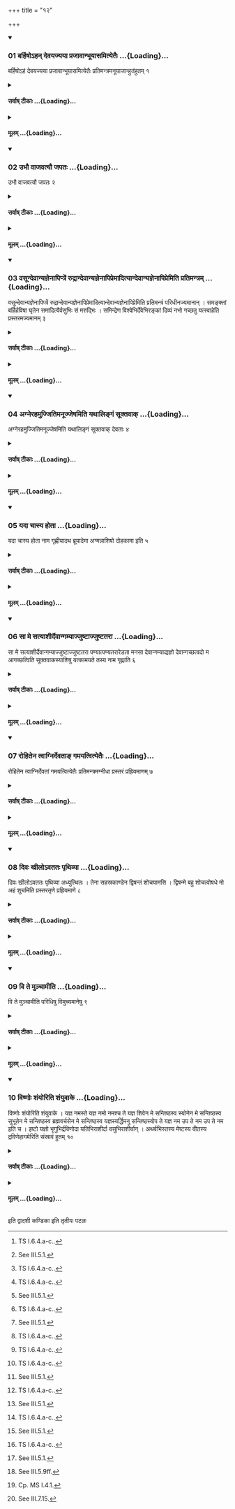 +++
title = "१२"

+++

<div class="js_include" includetitle="true" newlevelforh1="3" unfilled url="/vedAH_yajuH/taittirIyam/sUtram/ApastambaH/shrautam/vishvAsa-prastutiH/04/12/01_barhiSho-han_devayajyayA_prajAvAnbhUyAsamityetaiH.md">
<details open><summary><h3>01 बर्हिषोऽहन् देवयज्यया प्रजावान्भूयासमित्येतैः ...{Loading}...</h3></summary>

बर्हिषोऽहं देवयज्यया प्रजावान्भूयासमित्येतैः प्रतिमन्त्रमनूयाजान्हुतंहुतम् १
</details>
</div>
<div class="js_include collapsed" newlevelforh1="4" title="सर्वाष् टीकाः" unfilled url="/vedAH_yajuH/taittirIyam/sUtram/ApastambaH/shrautam/sarvASh_TIkAH/04/12/01_barhiSho-han_devayajyayA_prajAvAnbhUyAsamityetaiH.md">
<details><summary><h4>सर्वाष् टीकाः ...{Loading}...</h4></summary>
<details><summary>थिते</summary>

1. With each one of the (formulae in sequence beginning with) barhiṣohaṁ devayajyayā...[^1] (the sacrificer addresses) the Anuyājas (after-offerings) after each one of them is offered.[^2]  

[^1]: TS I.6.4.a-c..  

[^2]: See III.5.1.
</details>
</details>
</div>
<div class="js_include collapsed" newlevelforh1="4" title="मूलम्" unfilled url="/vedAH_yajuH/taittirIyam/sUtram/ApastambaH/shrautam/mUlam/04/12/01_barhiSho-han_devayajyayA_prajAvAnbhUyAsamityetaiH.md">
<details><summary><h4>मूलम् ...{Loading}...</h4></summary>

बर्हिषोऽहं देवयज्यया प्रजावान्भूयासमित्येतैः प्रतिमन्त्रमनूयाजान्हुतंहुतम् १
</details>
</div>
<div class="js_include" includetitle="true" newlevelforh1="3" unfilled url="/vedAH_yajuH/taittirIyam/sUtram/ApastambaH/shrautam/vishvAsa-prastutiH/04/12/02_ubhau_vAjavatyau_japataH.md">
<details open><summary><h3>02 उभौ वाजवत्यौ जपतः ...{Loading}...</h3></summary>

उभौ वाजवत्यौ जपतः २
</details>
</div>
<div class="js_include collapsed" newlevelforh1="4" title="सर्वाष् टीकाः" unfilled url="/vedAH_yajuH/taittirIyam/sUtram/ApastambaH/shrautam/sarvASh_TIkAH/04/12/02_ubhau_vAjavatyau_japataH.md">
<details><summary><h4>सर्वाष् टीकाः ...{Loading}...</h4></summary>
<details><summary>थिते</summary>

2. Both the sacrificer and the Adhvaryu mutter two verses containing the word vāja.[^1]  

[^1]: See III.5.3. The intended verses are TS I.6.4.m-n.
</details>
</details>
</div>
<div class="js_include collapsed" newlevelforh1="4" title="मूलम्" unfilled url="/vedAH_yajuH/taittirIyam/sUtram/ApastambaH/shrautam/mUlam/04/12/02_ubhau_vAjavatyau_japataH.md">
<details><summary><h4>मूलम् ...{Loading}...</h4></summary>

उभौ वाजवत्यौ जपतः २
</details>
</div>
<div class="js_include" includetitle="true" newlevelforh1="3" unfilled url="/vedAH_yajuH/taittirIyam/sUtram/ApastambaH/shrautam/vishvAsa-prastutiH/04/12/03_vasUndevAnyajnenApiptreM_rudrAndevAnyajnenApipremAdityAndevAnyajnenApipremiti_pratimantram.md">
<details open><summary><h3>03 वसून्देवान्यज्ञेनापिप्त्रें रुद्रान्देवान्यज्ञेनापिप्रेमादित्यान्देवान्यज्ञेनापिप्रेमिति प्रतिमन्त्रम् ...{Loading}...</h3></summary>

वसून्देवान्यज्ञेनापिप्त्रें रुद्रान्देवान्यज्ञेनापिप्रेमादित्यान्देवान्यज्ञेनापिप्रेमिति प्रतिमन्त्रं परिधीनज्यमानान् । समङ्क्तां बर्हिर्हविषा घृतेन समादित्यैर्वसुभिः सं मरुद्भिः । समिन्द्रेण विश्वेभिर्देवेभिरङ्कां दिव्यं नभो गच्छतु यत्स्वाहेति प्रस्तरमज्यमानम् ३
</details>
</div>
<div class="js_include collapsed" newlevelforh1="4" title="सर्वाष् टीकाः" unfilled url="/vedAH_yajuH/taittirIyam/sUtram/ApastambaH/shrautam/sarvASh_TIkAH/04/12/03_vasUndevAnyajnenApiptreM_rudrAndevAnyajnenApipremAdityAndevAnyajnenApipremiti_pratimantram.md">
<details><summary><h4>सर्वाष् टीकाः ...{Loading}...</h4></summary>
<details><summary>थिते</summary>

____3. With vasun devān yajñena... (the sacrificer) addresses the enclosing sticks being anointed with ghee;[^1] with samaṅktāṁ barhirhaviṣā...[^2] he addresses the Prastara being anointed (with ghee).  

[^1]: See III.5.7.  

[^2]: TB III.7.5.10.  

[^3]: See III.5.9ff.
</details>
</details>
</div>
<div class="js_include collapsed" newlevelforh1="4" title="मूलम्" unfilled url="/vedAH_yajuH/taittirIyam/sUtram/ApastambaH/shrautam/mUlam/04/12/03_vasUndevAnyajnenApiptreM_rudrAndevAnyajnenApipremAdityAndevAnyajnenApipremiti_pratimantram.md">
<details><summary><h4>मूलम् ...{Loading}...</h4></summary>

वसून्देवान्यज्ञेनापिप्त्रें रुद्रान्देवान्यज्ञेनापिप्रेमादित्यान्देवान्यज्ञेनापिप्रेमिति प्रतिमन्त्रं परिधीनज्यमानान् । समङ्क्तां बर्हिर्हविषा घृतेन समादित्यैर्वसुभिः सं मरुद्भिः । समिन्द्रेण विश्वेभिर्देवेभिरङ्कां दिव्यं नभो गच्छतु यत्स्वाहेति प्रस्तरमज्यमानम् ३
</details>
</div>
<div class="js_include" includetitle="true" newlevelforh1="3" unfilled url="/vedAH_yajuH/taittirIyam/sUtram/ApastambaH/shrautam/vishvAsa-prastutiH/04/12/04_agnerahamujjitimanUjjeShamiti_yathAlingaM_sUktavAk.md">
<details open><summary><h3>04 अग्नेरहमुज्जितिमनूज्जेषमिति यथालिङ्गं सूक्तवाक् ...{Loading}...</h3></summary>

अग्नेरहमुज्जितिमनूज्जेषमिति यथालिङ्गं सूक्तवाक् देवताः ४
</details>
</div>
<div class="js_include collapsed" newlevelforh1="4" title="सर्वाष् टीकाः" unfilled url="/vedAH_yajuH/taittirIyam/sUtram/ApastambaH/shrautam/sarvASh_TIkAH/04/12/04_agnerahamujjitimanUjjeShamiti_yathAlingaM_sUktavAk.md">
<details><summary><h4>सर्वाष् टीकाः ...{Loading}...</h4></summary>
<details><summary>थिते</summary>

4. He addresses the deities of the Sūktavāka[^1] with the formula in accordance with the characteristic mark of the deity out of the formulae beginning with agnerahamujjitimanūjje-ṣam.[^2]  

[^1]: See III.6.5.  

[^2]: TS I.6.4.d-i.
</details>
</details>
</div>
<div class="js_include collapsed" newlevelforh1="4" title="मूलम्" unfilled url="/vedAH_yajuH/taittirIyam/sUtram/ApastambaH/shrautam/mUlam/04/12/04_agnerahamujjitimanUjjeShamiti_yathAlingaM_sUktavAk.md">
<details><summary><h4>मूलम् ...{Loading}...</h4></summary>

अग्नेरहमुज्जितिमनूज्जेषमिति यथालिङ्गं सूक्तवाक् देवताः ४
</details>
</div>
<div class="js_include" includetitle="true" newlevelforh1="3" unfilled url="/vedAH_yajuH/taittirIyam/sUtram/ApastambaH/shrautam/vishvAsa-prastutiH/04/12/05_yadA_chAsya_hotA.md">
<details open><summary><h3>05 यदा चास्य होता ...{Loading}...</h3></summary>

यदा चास्य होता नाम गृह्णीयादथ ब्रूयादेमा अग्मन्नाशिषो दोहकामा इति ५
</details>
</div>
<div class="js_include collapsed" newlevelforh1="4" title="सर्वाष् टीकाः" unfilled url="/vedAH_yajuH/taittirIyam/sUtram/ApastambaH/shrautam/sarvASh_TIkAH/04/12/05_yadA_chAsya_hotA.md">
<details><summary><h4>सर्वाष् टीकाः ...{Loading}...</h4></summary>
<details><summary>थिते</summary>

5. And when the Hotr̥ will utter his (sacrificer's) name in the Sūktavāka, then he (the sacrificer) should utter emā agmannāśiṣo dohakāmāḥ....[^1]  


[^1]: TS I.6.4.0.
</details>
</details>
</div>
<div class="js_include collapsed" newlevelforh1="4" title="मूलम्" unfilled url="/vedAH_yajuH/taittirIyam/sUtram/ApastambaH/shrautam/mUlam/04/12/05_yadA_chAsya_hotA.md">
<details><summary><h4>मूलम् ...{Loading}...</h4></summary>

यदा चास्य होता नाम गृह्णीयादथ ब्रूयादेमा अग्मन्नाशिषो दोहकामा इति ५
</details>
</div>
<div class="js_include" includetitle="true" newlevelforh1="3" unfilled url="/vedAH_yajuH/taittirIyam/sUtram/ApastambaH/shrautam/vishvAsa-prastutiH/04/12/06_sA_me_satyAshIrdevAngamyAjjuShTAjjuShTatarA.md">
<details open><summary><h3>06 सा मे सत्याशीर्देवान्गम्याज्जुष्टाज्जुष्टतरा ...{Loading}...</h3></summary>

सा मे सत्याशीर्देवान्गम्याज्जुष्टाज्जुष्टतरा पण्यात्पण्यतरारेडता मनसा देवान्गम्याद्यज्ञो देवान्गच्छत्वदो म आगच्छत्विति सूक्तवाकस्याशिषु यत्कामयते तस्य नाम गृह्णाति ६
</details>
</div>
<div class="js_include collapsed" newlevelforh1="4" title="सर्वाष् टीकाः" unfilled url="/vedAH_yajuH/taittirIyam/sUtram/ApastambaH/shrautam/sarvASh_TIkAH/04/12/06_sA_me_satyAshIrdevAngamyAjjuShTAjjuShTatarA.md">
<details><summary><h4>सर्वाष् टीकाः ...{Loading}...</h4></summary>
<details><summary>थिते</summary>

6. With sã me satyāśiḥ...[^1] (the sacrificer) utters the name of that (thing) which he desires, at the time of the blessings (being uttered) in the Sūktavāka in the place of the word adaḥ “this".  

[^1]: MS I.4.7.
</details>
</details>
</div>
<div class="js_include collapsed" newlevelforh1="4" title="मूलम्" unfilled url="/vedAH_yajuH/taittirIyam/sUtram/ApastambaH/shrautam/mUlam/04/12/06_sA_me_satyAshIrdevAngamyAjjuShTAjjuShTatarA.md">
<details><summary><h4>मूलम् ...{Loading}...</h4></summary>

सा मे सत्याशीर्देवान्गम्याज्जुष्टाज्जुष्टतरा पण्यात्पण्यतरारेडता मनसा देवान्गम्याद्यज्ञो देवान्गच्छत्वदो म आगच्छत्विति सूक्तवाकस्याशिषु यत्कामयते तस्य नाम गृह्णाति ६
</details>
</div>
<div class="js_include" includetitle="true" newlevelforh1="3" unfilled url="/vedAH_yajuH/taittirIyam/sUtram/ApastambaH/shrautam/vishvAsa-prastutiH/04/12/07_rohitena_tvAgnirdevatA~N_gamayatvityetaiH.md">
<details open><summary><h3>07 रोहितेन त्वाग्निर्देवताङ् गमयत्वित्येतैः ...{Loading}...</h3></summary>

रोहितेन त्वाग्निर्देवतां गमयत्वित्येतैः प्रतिमन्त्रमग्नीधा प्रस्तरं प्रह्रियमाणम् ७
</details>
</div>
<div class="js_include collapsed" newlevelforh1="4" title="सर्वाष् टीकाः" unfilled url="/vedAH_yajuH/taittirIyam/sUtram/ApastambaH/shrautam/sarvASh_TIkAH/04/12/07_rohitena_tvAgnirdevatA~N_gamayatvityetaiH.md">
<details><summary><h4>सर्वाष् टीकाः ...{Loading}...</h4></summary>
<details><summary>थिते</summary>

7. He addresses the Prastara being thrown (in the fire) by the Āgnīdhra,[^1] with one of these formulae (in sequnece) beginning with rohitena tvāgnirdevatām[^2] after every formula (uttered by the Āgnīdhra).  

[^1]: See III.7.3. 2. TS I.6.4.p.
</details>
</details>
</div>
<div class="js_include collapsed" newlevelforh1="4" title="मूलम्" unfilled url="/vedAH_yajuH/taittirIyam/sUtram/ApastambaH/shrautam/mUlam/04/12/07_rohitena_tvAgnirdevatA~N_gamayatvityetaiH.md">
<details><summary><h4>मूलम् ...{Loading}...</h4></summary>

रोहितेन त्वाग्निर्देवतां गमयत्वित्येतैः प्रतिमन्त्रमग्नीधा प्रस्तरं प्रह्रियमाणम् ७
</details>
</div>
<div class="js_include" includetitle="true" newlevelforh1="3" unfilled url="/vedAH_yajuH/taittirIyam/sUtram/ApastambaH/shrautam/vishvAsa-prastutiH/04/12/08_divaH_khIlo-vatataH_pRthivyA.md">
<details open><summary><h3>08 दिवः खीलोऽवततः पृथिव्या ...{Loading}...</h3></summary>

दिवः खीलोऽवततः पृथिव्या अध्युत्थितः । तेना सहस्रकाण्डेन द्विषन्तं शोचयामसि । द्विषन्मे बहु शोचत्वोषधे मो अहं शुचमिति प्रस्तरतृणे प्रह्रियमाणे ८
</details>
</div>
<div class="js_include collapsed" newlevelforh1="4" title="सर्वाष् टीकाः" unfilled url="/vedAH_yajuH/taittirIyam/sUtram/ApastambaH/shrautam/sarvASh_TIkAH/04/12/08_divaH_khIlo-vatataH_pRthivyA.md">
<details><summary><h4>सर्वाष् टीकाः ...{Loading}...</h4></summary>
<details><summary>थिते</summary>

8. He mutters divaḥ khīlo'vatataḥ...[^1] when a blade from the Prastara is thrown (in the fire).[^2]  

[^1]: TB III.7.6.19.  

[^2]: See III.7.5.
</details>
</details>
</div>
<div class="js_include collapsed" newlevelforh1="4" title="मूलम्" unfilled url="/vedAH_yajuH/taittirIyam/sUtram/ApastambaH/shrautam/mUlam/04/12/08_divaH_khIlo-vatataH_pRthivyA.md">
<details><summary><h4>मूलम् ...{Loading}...</h4></summary>

दिवः खीलोऽवततः पृथिव्या अध्युत्थितः । तेना सहस्रकाण्डेन द्विषन्तं शोचयामसि । द्विषन्मे बहु शोचत्वोषधे मो अहं शुचमिति प्रस्तरतृणे प्रह्रियमाणे ८
</details>
</div>
<div class="js_include" includetitle="true" newlevelforh1="3" unfilled url="/vedAH_yajuH/taittirIyam/sUtram/ApastambaH/shrautam/vishvAsa-prastutiH/04/12/09_vi_te_munchAmIti.md">
<details open><summary><h3>09 वि ते मुञ्चामीति ...{Loading}...</h3></summary>

वि ते मुञ्चामीति परिधिषु विमुच्यमानेषु ९
</details>
</div>
<div class="js_include collapsed" newlevelforh1="4" title="सर्वाष् टीकाः" unfilled url="/vedAH_yajuH/taittirIyam/sUtram/ApastambaH/shrautam/sarvASh_TIkAH/04/12/09_vi_te_munchAmIti.md">
<details><summary><h4>सर्वाष् टीकाः ...{Loading}...</h4></summary>
<details><summary>थिते</summary>

9. While the enclosing sticks are “being unyoked”[^1] (i.e. thrown in the fire), he mutters vi te muñcāmi...[^2]  

[^1]: See III.7.11;12. the expression “being unyoked" is based upon TS I.7.4.4.  

[^2]: TS I.6.4.q.
</details>
</details>
</div>
<div class="js_include collapsed" newlevelforh1="4" title="मूलम्" unfilled url="/vedAH_yajuH/taittirIyam/sUtram/ApastambaH/shrautam/mUlam/04/12/09_vi_te_munchAmIti.md">
<details><summary><h4>मूलम् ...{Loading}...</h4></summary>

वि ते मुञ्चामीति परिधिषु विमुच्यमानेषु ९
</details>
</div>
<div class="js_include" includetitle="true" newlevelforh1="3" unfilled url="/vedAH_yajuH/taittirIyam/sUtram/ApastambaH/shrautam/vishvAsa-prastutiH/04/12/10_viShNoH_shaMyoriti_shaMyuvAke.md">
<details open><summary><h3>10 विष्णोः शंयोरिति शंयुवाके ...{Loading}...</h3></summary>

विष्णोः शंयोरिति शंयुवाके । यज्ञ नमस्ते यज्ञ नमो नमश्च ते यज्ञ शिवेन मे सन्तिष्ठस्व स्योनेन मे सन्तिष्ठस्व सुभूतेन मे सन्तिष्ठस्व ब्रह्मवर्चसेन मे सन्तिष्ठस्व यज्ञस्यर्द्धिमनु सन्तिष्ठस्वोप ते यज्ञ नम उप ते नम उप ते नम इति च । इष्टो यज्ञो भृगुभिर्द्रविणोदा यतिभिराशीर्दा वसुभिराशीर्वान् । अथर्वभिस्तस्य मेष्टस्य वीतस्य द्रविणेहागमेरिति संस्रावं हुतम् १०
</details>
</div>
<div class="js_include collapsed" newlevelforh1="4" title="सर्वाष् टीकाः" unfilled url="/vedAH_yajuH/taittirIyam/sUtram/ApastambaH/shrautam/sarvASh_TIkAH/04/12/10_viShNoH_shaMyoriti_shaMyuvAke.md">
<details><summary><h4>सर्वाष् टीकाः ...{Loading}...</h4></summary>
<details><summary>थिते</summary>

10. He mutters viṣṇoḥ śaṁyoḥ...[^1] and yajña namaste...[^2] at the time of the Śanyuvāka”[^3]. With iṣṭo yajño bhr̥gubhiḥ...[^4] he addresses the remnants which have been offered.[^5]  

[^1]: TS I.6.4.r.  

[^2]: TB III.7.6.19-20.  

[^3]: Being uttered by the Hotr̥. See III.7.11.  

[^4]: Cp. MS I.4.1.  

[^5]: See III.7.15.
</details>
</details>
</div>
<div class="js_include collapsed" newlevelforh1="4" title="मूलम्" unfilled url="/vedAH_yajuH/taittirIyam/sUtram/ApastambaH/shrautam/mUlam/04/12/10_viShNoH_shaMyoriti_shaMyuvAke.md">
<details><summary><h4>मूलम् ...{Loading}...</h4></summary>

विष्णोः शंयोरिति शंयुवाके । यज्ञ नमस्ते यज्ञ नमो नमश्च ते यज्ञ शिवेन मे सन्तिष्ठस्व स्योनेन मे सन्तिष्ठस्व सुभूतेन मे सन्तिष्ठस्व ब्रह्मवर्चसेन मे सन्तिष्ठस्व यज्ञस्यर्द्धिमनु सन्तिष्ठस्वोप ते यज्ञ नम उप ते नम उप ते नम इति च । इष्टो यज्ञो भृगुभिर्द्रविणोदा यतिभिराशीर्दा वसुभिराशीर्वान् । अथर्वभिस्तस्य मेष्टस्य वीतस्य द्रविणेहागमेरिति संस्रावं हुतम् १०
</details>
</div>





  
इति द्वादशी कण्डिका 
इति तृतीयः पटलः
